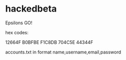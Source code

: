 # hackedbeta
Epsilons GO!

hex codes:

12664F
B0BFBE
F1C8DB
704C5E
44344F

accounts.txt in format
name,username,email,password